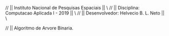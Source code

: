 // || Instituto Nacional de Pesquisas Espaciais || \\
// || Disciplina: Computacao Aplicada I	 - 2019	|| \\
// || Desenvolvedor: Helvecio B. L. Neto		|| \\

// || Algoritmo de Arvore Binaria.
